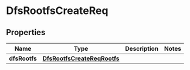 # DfsRootfsCreateReq

## Properties
Name | Type | Description | Notes
------------ | ------------- | ------------- | -------------
**dfsRootfs** | [**DfsRootfsCreateReqRootfs**](DfsRootfsCreateReqRootfs.md) |  | 
